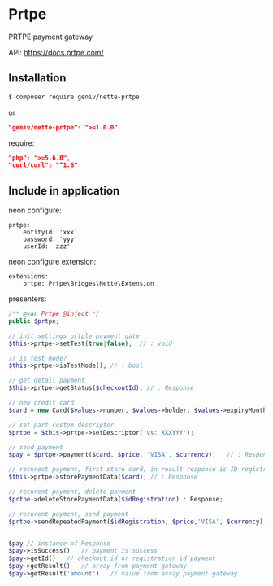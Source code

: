 Prtpe
======
PRTPE payment gateway

API: https://docs.prtpe.com/

Installation
------------

```sh
$ composer require geniv/nette-prtpe
```
or
```json
"geniv/nette-prtpe": ">=1.0.0"
```

require:
```json
"php": ">=5.6.0",
"curl/curl": "^1.6"
```

Include in application
----------------------
neon configure:
```neon
prtpe:
    entityId: 'xxx'
    password: 'yyy'
    userId: 'zzz'
```

neon configure extension:
```neon
extensions:
    prtpe: Prtpe\Bridges\Nette\Extension
```

presenters:
```php
/** @var Prtpe @inject */
public $prtpe;

// init settings prtple payment gate
$this->prtpe->setTest(true|false);  // : void

// is test mode?
$this->prtpe->isTestMode(); // : bool

// get detail payment
$this->prtpe->getStatus($checkoutId); // : Response

// new credit card
$card = new Card($values->number, $values->holder, $values->expiryMonth, $values->expiryYear, $values->cvv);    // : Card

// set part custom descriptor
$prtpe = $this->prtpe->setDescriptor('vs: XXXYYY');

// send payment
$pay = $prtpe->payment($card, $price, 'VISA', $currency);   // : Response

// recurect payment, first store card, in result response is ID registration ID
$this->prtpe->storePaymentData($card); // : Response

// recurent payment, delete payment
$prtpe->deleteStorePaymentData($idRegistration) : Response;

// recurent payment, send payment
$prtpe->sendRepeatedPayment($idRegistration, $price,'VISA', $currency); // : Response


$pay // instance of Response
$pay->isSuccess()   // payment is success
$pay->getId()   // checkout id or registration id payment
$pay->getResult()   // array from payment gateway
$pay->getResult('amount')   // value from array payment gateway
```
